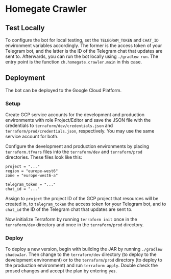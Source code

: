 # Homegate Crawler

## Test Locally

To configure the bot for local testing, set the `TELEGRAM_TOKEN` and `CHAT_ID` environment variables accordingly. The former is the access token of your Telegram bot, and the latter is the ID of the Telegram chat that updates are sent to. Afterwards, you can run the bot locally using `./gradlew run`. The entry point is the function `ch.homegate.crawler.main` in this case. 

## Deployment

The bot can be deployed to the Google Cloud Platform.

### Setup

Create GCP service accounts for the development and production environments with role Project/Editor and save the JSON file with the credentials to `terraform/dev/credentials.json` and `terraform/prod/credentials.json`, respectively. You may use the same service account for both.

Configure the development and production environments by placing `terraform.tfvars` files into the `terraform/dev` and `terraform/prod` directories. These files look like this:

```
project = "..."
region = "europe-west6"
zone = "europe-west6-a"

telegram_token = "..."
chat_id = "..."
```

Assign to `project` the project ID of the GCP project that resources will be created in, to `telegram_token` the access token for your Telegram bot, and to `chat_id` the ID of the Telegram chat that updates are sent to. 

Now initialize Terraform by running `terraform init` once in the `terraform/dev` directory and once in the `terraform/prod` directory.

### Deploy

To deploy a new version, begin with building the JAR by running `./gradlew shadowJar`. Then change to the `terraform/dev` directory (to deploy to the development environment) or to the `terraform/prod` directory (to deploy to the production environment) and run `terraform apply`. Double check the prosed changes and accept the plan by entering `yes`.
